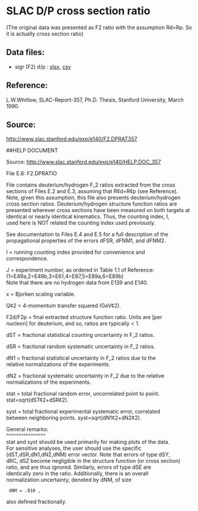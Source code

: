 # SLAC D/P cross section ratio 

(The original data was presented as F2 ratio with the assumption Rd=Rp. So it is actually cross section ratio) 

## Data files: 
  * sigr (F2) d/p    : [xlsx](../data/JAM/10034.xlsx), [csv](../data/JAM/csv/10034.csv)   

## Reference:  
L.W.Whitlow, SLAC-Report-357, Ph.D. Thesis, Stanford University, March 1990.  

## Source: 
http://www.slac.stanford.edu/exp/e140/F2.DPRAT357


##HELP DOCUMENT

Source: http://www.slac.stanford.edu/exp/e140/HELP.DOC_357

File E.6:   F2.DPRATIO                                                           
                                                                                
File contains deuterium/hydrogen F_2 ratios extracted from the cross            
sections of Files E.2 and E.3, assuming that R¢d=R¢p (see Reference).           
Note, given this assumption, this file also presents deuterium/hydrogen         
cross section ratios.  Deuterium/hydrogen structure function ratios are         
presented wherever cross sections have been measured on both targets at         
identical or nearly identical kinematics.  Thus, the counting index, I,         
used here is NOT related the counting index used previously.                    
                                                                                
See documentation to Files E.4 and E.5 for a full description of the            
propagational properties of the errors dFSR, dFNM1, and dFNM2.                  
                                                                                
                                                                                
I       = running counting index provided for convenience and                   
          correspondence.                       

J       = experiment number, as ordered in Table 1.1 of Reference:              
          (1=E49a,2=E49b,3=E61,4=E87,5=E89a,6=E89b)                             
          Note that there are no hydrogen data from E139 and E140.   

x       = Bjorken scaling variable.

Q¢2     = 4-momentum transfer squared (GeV¢2).   

F2d/F2p = final extracted structure function ratio.  Units are [per             
          nucleon] for deuterium, and so, ratios are typically < 1. 

dST     = fractional statistical counting uncertainty in F_2 ratios. 

dSR     = fractional random systematic uncertainty in F_2 ratios. 

dN1     = fractional statistical uncertainty in F_2 ratios due to the           
          relative normalizations of the experiments.           

dN2     = fractional systematic uncertainty in F_2 due to the relative          
          normalizations of the experiments.    

stat    = total fractional random error, uncorrelated point to point.           
          stat=sqrt(dST¢2+dSR¢2).      
                                                   
syst    = total fractional experimental systematic error, correlated            
          between neighboring points.  syst=sqrt(dN1¢2+dN2¢2).                  
                                                                                
General remarks:                                                                
^^^^^^^^^^^^^^^^                                                                
stat and syst should be used primarily for making plots of the data.            
For sensitive analyses, the user should use the specific                        
(dST,dSR,dN1,dN2,dNM) error vector.  Note that errors of type dSY,              
dRC, dSZ become negligible in the structure function (or cross section)         
ratio, and are thus ignored.  Similarly, errors of type dSE are                 
identically zero in the ratio.  Additionally, there is an overall               
normalization uncertainty, denoted by dNM, of size                              
                                                                                
     dNM = .010 ,                                                               
                                                                                
also defined fractionally.                                                      
                                             
